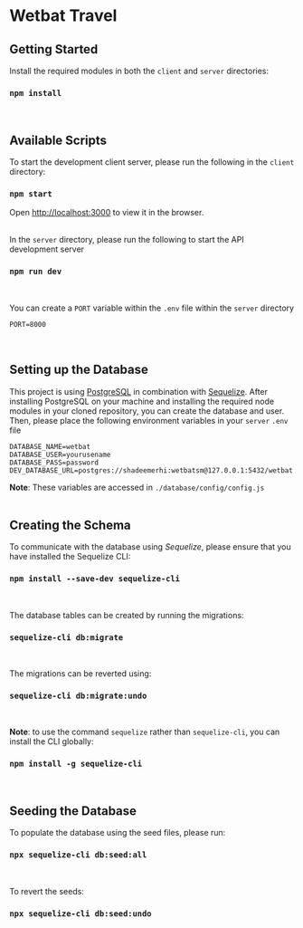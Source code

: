 # Wetbat Travel

## Getting Started
Install the required modules in both the `client` and `server` directories:

### `npm install`
<br>

## Available Scripts

To start the development client server, please run the following in the `client` directory:
### `npm start`

Open [http://localhost:3000](http://localhost:3000) to view it in the browser.
<br>
<br>

In the `server` directory, please run the following to start the API development server
### `npm run dev`

<br>

You can create a `PORT` variable within the `.env` file within the `server` directory
```
PORT=8000
```
<br>

## Setting up the Database
This project is using [PostgreSQL](https://www.postgresql.org/) in combination with [Sequelize](https://sequelize.org/). After installing PostgreSQL on your machine and installing the required node modules in your cloned repository, you can create the database and user. Then, please place the following environment variables in your `server` `.env` file

```
DATABASE_NAME=wetbat
DATABASE_USER=yourusename
DATABASE_PASS=password
DEV_DATABASE_URL=postgres://shadeemerhi:wetbatsm@127.0.0.1:5432/wetbat
```
**Note**: These variables are accessed in `./database/config/config.js`
<br>
<br>


## Creating the Schema
To communicate with the database using *Sequelize*, please ensure that you have installed the Sequelize CLI:
### `npm install --save-dev sequelize-cli`
<br>

The database tables can be created by running the migrations:
### `sequelize-cli db:migrate`
<br>

The migrations can be reverted using:
### `sequelize-cli db:migrate:undo`
<br>

**Note**: to use the command `sequelize` rather than `sequelize-cli`, you can install the CLI globally:
### `npm install -g sequelize-cli`
<br>


## Seeding the Database
To populate the database using the seed files, please run:
### `npx sequelize-cli db:seed:all`
<br>

To revert the seeds:
### `npx sequelize-cli db:seed:undo`